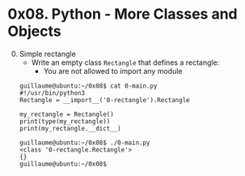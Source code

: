 # 0x08. Python - More Classes and Objects

0. Simple rectangle
	- Write an empty class `Rectangle` that defines a rectangle:
		- You are not allowed to import any module
	```
	guillaume@ubuntu:~/0x08$ cat 0-main.py
	#!/usr/bin/python3
	Rectangle = __import__('0-rectangle').Rectangle

	my_rectangle = Rectangle()
	print(type(my_rectangle))
	print(my_rectangle.__dict__)

	guillaume@ubuntu:~/0x08$ ./0-main.py
	<class '0-rectangle.Rectangle'>
	{}
	guillaume@ubuntu:~/0x08$ 
	```
